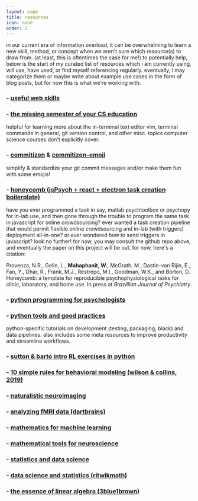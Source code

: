 ```yaml
---
layout: page
title: resources
icon: none
order: 2
---
```


in our current era of information overload, it can be overwhelming to learn a new skill, method, or concept when we aren't sure which resource(s) to draw from. (at least, this is oftentimes the case for me!) to potentially help, below is the start of my curated list of resources which i am currently using, will use, have used, or find myself referencing regularly. eventually, i may categorize them or maybe write about example use cases in the form of blog posts, but for now this is what we're working with:

### - [useful web skills](https://andreasbm.github.io/web-skills/)

### - [the missing semester of your CS education](https://missing.csail.mit.edu/)

helpful for learning more about the in-terminal text editor vim, terminal commands in general, git version control, and other misc. topics computer science courses don't explicitly cover.

### - [commitizen](http://commitizen.github.io/cz-cli/) & [commitizen-emoji](https://github.com/ngryman/cz-emoji)

simplify & standardize your git commit messages and/or make them fun with some emojis!

### - [honeycomb (jsPsych + react + electron task creation boilerplate)](https://brown-ccv.github.io/honeycomb-docs/)

have you ever programmed a task in say, matlab psychtoolbox or psychopy for in-lab use, and then gone through the trouble to program the same task in javascript for online crowdsourcing? ever wanted a task creation pipeline that would permit flexible online crowdsourcing and in-lab (with triggers) deployment all-in-one? or ever wondered how to send triggers in javascript? look no further! for now, you may consult the github repo above, and eventually the paper on this project will be out. for now, here's a citation:

Provenza, N.R., Gelin, L., **Mahaphanit, W.**, McGrath, M., Dastin-van Rijin, E., Fan, Y., Dhar, R., Frank, M.J., Restrepo, M.I., Goodman, W.K., and Borton, D. Honeycomb: a template for reproducible psychophysiological tasks for clinic, laboratory, and home use. In press at _Brazillian Journal of Psychiatry_.

### - [python programming for psychologists](https://github.com/ContextLab/cs-for-psych)

### - [python tools and good practices](https://calmcode.io)

python-specific tutorials on development (testing, packaging, black) and data pipelines. also includes some meta resources to improve productivity and streamline workflows.

### - [sutton & barto intro RL exercises in python](https://github.com/ShangtongZhang/reinforcement-learning-an-introduction)

### - [10 simple rules for behavioral modeling (wilson & collins, 2019)](https://elifesciences.org/articles/49547)

### - [naturalistic neuroimaging](http://naturalistic-data.org)

### - [analyzing fMRI data (dartbrains)](https://dartbrains.org)

### - [mathematics for machine learning](https://mml-book.github.io/)

### - [mathematical tools for neuroscience](https://github.com/ebatty/MathToolsforNeuroscience)

### - [statistics and data science](http://theoryandpractice.org/stats-ds-book/intro.html)

### - [data science and statistics (ritwikmath)](https://www.youtube.com/channel/UCUcpVoi5KkJmnE3bvEhHR0Q)

### - [the essence of linear algebra (3blue1brown)](https://www.youtube.com/playlist?list=PLZHQObOWTQDPD3MizzM2xVFitgF8hE_ab)
